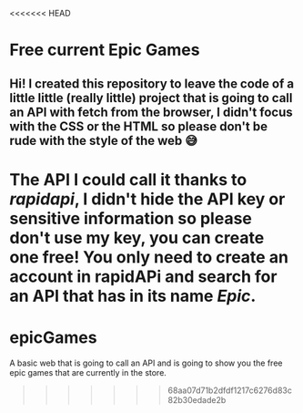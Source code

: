 <<<<<<< HEAD
# Free current Epic Games
## Hi! I created this repository to leave the code of a little little (really little) project that is going to call an API with fetch from the browser, I didn't focus with the CSS or the HTML so please don't be rude with the style of the web 😅
The API I could call it thanks to ***rapidapi***, I didn't hide the API key or sensitive information so please don't use my key, you can create one free! You only need to create an account in rapidAPi and search for an API that has in its name *Epic*.
=======
# epicGames
A basic web that is going to call an API and is going to show you the free epic games that are currently in the store.
>>>>>>> 68aa07d71b2dfdf1217c6276d83c82b30edade2b
